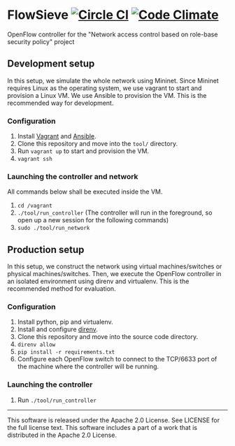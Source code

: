 # FlowSieve [![Circle CI](https://circleci.com/gh/shimojo-lab/flowsieve.svg?style=svg)](https://circleci.com/gh/shimojo-lab/flowsieve) [![Code Climate](https://codeclimate.com/github/shimojo-lab/flowsieve/badges/gpa.svg)](https://codeclimate.com/github/shimojo-lab/flowsieve)

OpenFlow controller for the "Network access control based on role-base security
policy" project

## Development setup

In this setup, we simulate the whole network using Mininet. Since Mininet
requires Linux  as the operating system, we use vagrant to start and provision
a Linux VM.  We use Ansible to provision the VM. This is the recommended way for
development.

### Configuration

1. Install [Vagrant](https://www.vagrantup.com/) and
  [Ansible](https://www.ansible.com/).
3. Clone this repository and move into the `tool/` directory.
3. Run `vagrant up` to start and provision the VM.
4. `vagrant ssh`

### Launching the controller and network

All commands below shall be executed inside the VM.

1. `cd /vagrant`
2. `./tool/run_controller` (The controller will run in the foreground, so open
  up a new session for the following commands)
3. `sudo ./tool/run_network`

## Production setup

In this setup, we construct the network using virtual machines/switches or
physical machines/switches. Then, we execute the OpenFlow controller in an
isolated environment using direnv and virtualenv. This is the recommended method
for evaluation.

### Configuration

1. Install python, pip and virtualenv.
2. Install and configure [direnv](https://github.com/direnv/direnv).
3. Clone this repository and move into the source code directory.
4. `direnv allow`
5. `pip install -r requirements.txt`
6. Configure each OpenFlow switch to connect to the TCP/6633 port of the
  machine where the controller will be running.


### Launching the controller

1. Run `./tool/run_controller`

---

This software is released under the Apache 2.0 License. See LICENSE for the
full license text. This software includes a part of a work that is distributed
in the Apache 2.0 License.

